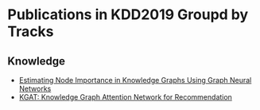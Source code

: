 # Publications in KDD2019 Groupd by Tracks
## Knowledge
- [Estimating Node Importance in Knowledge Graphs Using Graph Neural Networks](./GNN_KDD2019.md)
- [KGAT: Knowledge Graph Attention Network for Recommendation](./KAGT_KDD2019.md)

